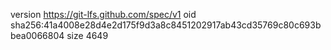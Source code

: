 version https://git-lfs.github.com/spec/v1
oid sha256:41a4008e28d4e2d175f9d3a8c8451202917ab43cd35769c80c693bbea0066804
size 4649
